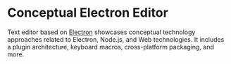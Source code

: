 # Conceptual Electron Editor

Text editor based on [Electron](https://www.electronjs.org) showcases conceptual technology approaches related to Electron, Node.js, and Web technologies. It includes a plugin architecture, keyboard macros, cross-platform packaging, and more.

